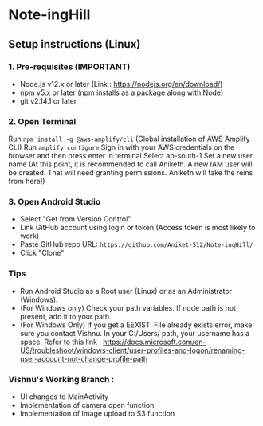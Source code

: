 # Note-ingHill

## Setup instructions (Linux)
### 1. Pre-requisites (**IMPORTANT**)
- Node.js v12.x or later (Link : https://nodejs.org/en/download/)
- npm v5.x or later (npm installs as a package along with Node)
- git v2.14.1 or later

### 2. Open Terminal
Run `npm install -g @aws-amplify/cli`
(Global installation of AWS Amplify CLI)
Run `amplify configure`
Sign in with your AWS credentials on the browser and then press enter in terminal
Select ap-south-1
Set a new user name (At this point, it is recommended to call Aniketh. A new IAM user will be created. That will need granting permissions. Aniketh will take the reins from here!)

### 3. Open Android Studio
- Select "Get from Version Control"
- Link GitHub account using login or token (Access token is most likely to work)
- Paste GitHub repo URL: `https://github.com/Aniket-512/Note-ingHill/`
- Click "Clone"

### Tips
- Run Android Studio as a Root user (Linux) or as an Administrator (Windows).
- (For Windows only) Check your path variables. If node path is not present, add it to your path.
- (For Windows Only) If you get a EEXIST: File already exists error, make sure you contact Vishnu. In your C:/Users/<UserName> path, your username has a space. Refer to this link : https://docs.microsoft.com/en-US/troubleshoot/windows-client/user-profiles-and-logon/renaming-user-account-not-change-profile-path

### Vishnu's Working Branch :
- UI changes to MainActivity
- Implementation of camera open function
- Implementation of Image upload to S3 function